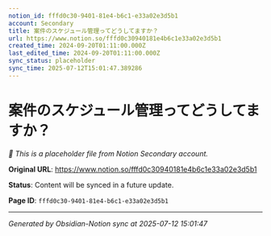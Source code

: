 ```yaml
---
notion_id: fffd0c30-9401-81e4-b6c1-e33a02e3d5b1
account: Secondary
title: 案件のスケジュール管理ってどうしてますか？
url: https://www.notion.so/fffd0c30940181e4b6c1e33a02e3d5b1
created_time: 2024-09-20T01:11:00.000Z
last_edited_time: 2024-09-20T01:11:00.000Z
sync_status: placeholder
sync_time: 2025-07-12T15:01:47.389286
---
```


# 案件のスケジュール管理ってどうしてますか？

*🔄 This is a placeholder file from Notion Secondary account.*

**Original URL**: https://www.notion.so/fffd0c30940181e4b6c1e33a02e3d5b1

**Status**: Content will be synced in a future update.

**Page ID**: `fffd0c30-9401-81e4-b6c1-e33a02e3d5b1`

---

*Generated by Obsidian-Notion sync at 2025-07-12 15:01:47*
